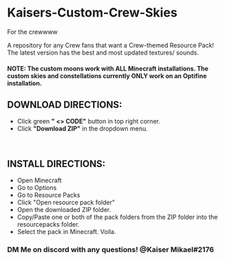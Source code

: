 # Kaisers-Custom-Crew-Skies
For the crewwww

A repository for any Crew fans that want a Crew-themed Resource Pack! The latest version has the best and most updated textures/ sounds.<br />

#### NOTE: The custom moons work with ALL Minecraft installations. The custom skies and constellations currently ONLY work on an Optifine installation.

## DOWNLOAD DIRECTIONS:
- Click green **" <> CODE"** button in top right corner.<br />
- Click **"Download ZIP"** in the dropdown menu. <br />
<br />

## INSTALL DIRECTIONS:<br />
- Open Minecraft<br />
- Go to Options<br />
- Go to Resource Packs<br />
- Click "Open resource pack folder"<br />
- Open the downloaded ZIP folder. <br />
- Copy/Paste one or both of the pack folders from the ZIP folder into the resourcepacks folder.<br />
- Select the pack in Minecraft. Voila.<br />

### DM Me on discord with any questions! @Kaiser Mikael#2176
